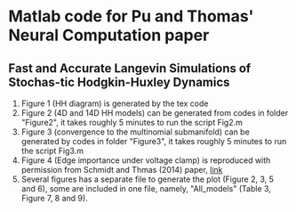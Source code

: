 # Matlab code for Pu and Thomas' Neural Computation paper
## Fast and Accurate Langevin Simulations of Stochas-tic Hodgkin-Huxley Dynamics
1. Figure 1 (HH diagram) is generated by the tex code
2. Figure 2 (4D and 14D HH models) can be generated from codes in folder "Figure2", it takes roughly 5 minutes to run the script Fig2.m
3. Figure 3 (convergence to the multinomial submanifold) can be generated by codes in folder "Figure3", it takes roughly 5 minutes to run the script Fig3.m
4. Figure 4 (Edge importance under voltage clamp) is reproduced with permission from Schmidt and Thmas (2014) paper, [link](https://pubmed.ncbi.nlm.nih.gov/24742077/)
5. Several figures has a separate file to generate the plot (Figure 2, 3, 5 and 6), some are included in one file, namely, "All_models" (Table 3, Figure 7, 8 and 9).

